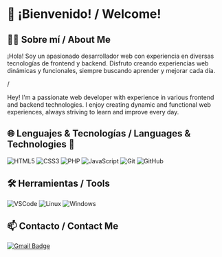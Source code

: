 # 👋 ¡Bienvenido! / Welcome!

## 🧑‍💻 Sobre mí / About Me

¡Hola! Soy un apasionado desarrollador web con experiencia en diversas tecnologías de frontend y backend. Disfruto creando experiencias web dinámicas y funcionales, siempre buscando aprender y mejorar cada día.

/

Hey! I'm a passionate web developer with experience in various frontend and backend technologies. I enjoy creating dynamic and functional web experiences, always striving to learn and improve every day.

## 🌐 Lenguajes & Tecnologías / Languages & Technologies 🔧

![HTML5](https://img.shields.io/badge/HTML5-E34F26?style=for-the-badge&logo=html5&logoColor=white)
![CSS3](https://img.shields.io/badge/CSS3-1572B6?style=for-the-badge&logo=css3&logoColor=white)
![PHP](https://img.shields.io/badge/PHP-777BB4?style=for-the-badge&logo=php&logoColor=white)
![JavaScript](https://img.shields.io/badge/JavaScript-F7DF1E?style=for-the-badge&logo=javascript&logoColor=black)
![Git](https://img.shields.io/badge/Git-F05032?style=for-the-badge&logo=git&logoColor=white)
![GitHub](https://img.shields.io/badge/GitHub-181717?style=for-the-badge&logo=github&logoColor=white)

## 🛠️ Herramientas / Tools 

![VSCode](https://img.shields.io/badge/VS%20Code-007ACC?style=for-the-badge&logo=visual%20studio%20code&logoColor=white)
![Linux](https://img.shields.io/badge/Linux-FCC624?style=for-the-badge&logo=linux&logoColor=black)
![Windows](https://img.shields.io/badge/Windows-0078D6?style=for-the-badge&logo=windows&logoColor=white)

## 📫 Contacto / Contact Me

[![Gmail Badge](https://img.shields.io/badge/-rusanchop@gmail.com-c14438?style=flat&logo=Gmail&logoColor=white&link=mailto:rusanchop@gmail.com)](mailto:rusanchop@gmail.com)
